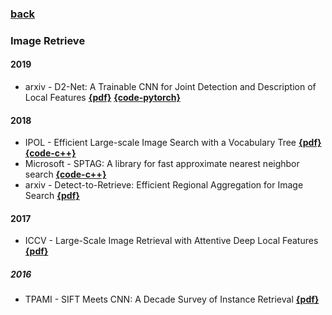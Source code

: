 ### [back](README.md)

### Image Retrieve
#### 2019
- arxiv - D2-Net: A Trainable CNN for Joint Detection and Description of Local Features [**{pdf}**](https://arxiv.org/abs/1905.03561v1) [**{code-pytorch}**](https://github.com/mihaidusmanu/d2-net)

#### 2018
- IPOL - Efficient Large-scale Image Search with a Vocabulary Tree  [**{pdf}**](http://www.ipol.im/pub/art/2018/199/article.pdf)  [**{code-c++}**](https://github.com/fragofer/voctree)
- Microsoft - SPTAG: A library for fast approximate nearest neighbor search [**{code-c++}**](https://github.com/microsoft/SPTAG)
- arxiv - Detect-to-Retrieve: Efficient Regional Aggregation for Image Search [**{pdf}**](https://arxiv.org/abs/1812.01584)

#### 2017
- ICCV - Large-Scale Image Retrieval with Attentive Deep Local Features [**{pdf}**](http://openaccess.thecvf.com/content_ICCV_2017/papers/Noh_Large-Scale_Image_Retrieval_ICCV_2017_paper.pdf) 

##### 2016
- TPAMI - SIFT Meets CNN: A Decade Survey of Instance Retrieval [**{pdf}**](https://arxiv.org/pdf/1608.01807.pdf)

